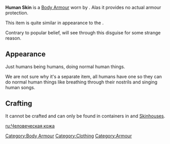 **Human Skin** is a [Body Armour](Body_Armour.md "wikilink") worn by [](Skin_Bandits.md). Alas it provides no actual armour
protection.

This item is quite similar in appearance to the [](Human_Skin_Suit.md).

Contrary to popular belief, [](02%20-%20Projects%20&%20Wikis/Kenshi/Kenshi%20Wiki/Kenshi%20Wiki%20Template/The_Holy_Nation.md) will see through this disguise for
some strange reason.

## Appearance

Just humans being humans, doing normal human things.

We are not sure why it's a separate item, all humans have one so they
can do normal human things like breathing through their nostrils and
singing human songs.

## Crafting

It cannot be crafted and can only be found in containers in [](Skinhouse_HQ.md) and [Skinhouses](Skinhouse.md "wikilink").

[ru:Человеческая кожа](ru:Человеческая_кожа "wikilink")

[Category:Body Armour](Category:Body_Armour "wikilink")
[Category:Clothing](Category:Clothing "wikilink")
[Category:Armour](Category:Armour "wikilink")